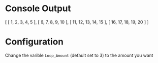 # Console Output


 [
  [ 1, 2, 3, 4, 5 ],
  [ 6, 7, 8, 9, 10 ],
  [ 11, 12, 13, 14, 15 ],
  [ 16, 17, 18, 19, 20 ]
] 

# Configuration

Change the varible `Loop_Amount` (default set to 3) to the amount you want
